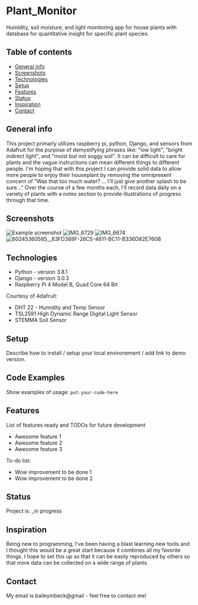 # Plant_Monitor
Humidity, soil moisture, and light monitoring app for house plants with database for quantitative insight for specific plant species.

## Table of contents
* [General info](#general-info)
* [Screenshots](#screenshots)
* [Technologies](#technologies)
* [Setup](#setup)
* [Features](#features)
* [Status](#status)
* [Inspiration](#inspiration)
* [Contact](#contact)

## General info
This project primarly utilizes raspberry pi, python, Django, and sensors
from Adafruit for the purpose of demystifying phrases like: "low light", 
"bright indirect light", and "moist but not soggy soil". It can be difficult
to care for plants and the vague instructions can mean different things to
different people. I'm hoping that with this project I can provide solid
data to allow more people to enjoy their houseplant by removing the 
omnipresent concern of "Was that too much water? ... I'll just give another 
splash to be sure..."
Over the course of a few months each, I'll record data daily on a variety of plants with a notes section to provide illustrations of progress through that time. 

## Screenshots
![Example screenshot](./img/screenshot.png)
![IMG_6729](https://user-images.githubusercontent.com/54076839/73980745-83495f80-48f6-11ea-928c-caeddc93d8ff.jpg)
![IMG_6674](https://user-images.githubusercontent.com/54076839/73980882-bab80c00-48f6-11ea-8424-d9293f56d417.JPG)
![60245360585__83FD388F-26C5-4611-BC11-B336D82E760B](https://user-images.githubusercontent.com/54076839/73980948-d58a8080-48f6-11ea-9bfb-a6623692160d.JPG)

## Technologies
* Python - version 3.8.1
* Django - version 3.0.3
* Raspberry Pi 4 Model B, Quad Core 64 Bit

Courtesy of Adafruit:
* DHT 22 - Humidity and Temp Sensor
* TSL2591 High Dynamic Range Digital Light Sensor
* STEMMA Soil Sensor

## Setup
Describe how to install / setup your local environement / add link to demo version.

## Code Examples
Show examples of usage:
`put-your-code-here`

## Features
List of features ready and TODOs for future development
* Awesome feature 1
* Awesome feature 2
* Awesome feature 3

To-do list:
* Wow improvement to be done 1
* Wow improvement to be done 2

## Status
Project is: _in progress

## Inspiration
Being new to programming, I've been having a blast learning new tools and I thought this would be a great start because it combines all my favorite things. I hope to set this up so that it can be easily reproduced by others so that more data can be collected on a wide range of plants.

## Contact
My email is baileymbeck@gmail - feel free to contact me!
